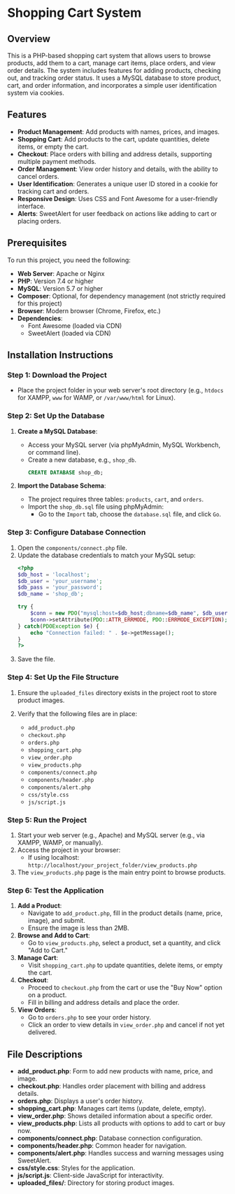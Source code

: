 # Shopping Cart System

## Overview
This is a PHP-based shopping cart system that allows users to browse products, add them to a cart, manage cart items, place orders, and view order details. The system includes features for adding products, checking out, and tracking order status. It uses a MySQL database to store product, cart, and order information, and incorporates a simple user identification system via cookies.

## Features
- **Product Management**: Add products with names, prices, and images.
- **Shopping Cart**: Add products to the cart, update quantities, delete items, or empty the cart.
- **Checkout**: Place orders with billing and address details, supporting multiple payment methods.
- **Order Management**: View order history and details, with the ability to cancel orders.
- **User Identification**: Generates a unique user ID stored in a cookie for tracking cart and orders.
- **Responsive Design**: Uses CSS and Font Awesome for a user-friendly interface.
- **Alerts**: SweetAlert for user feedback on actions like adding to cart or placing orders.

## Prerequisites
To run this project, you need the following:
- **Web Server**: Apache or Nginx
- **PHP**: Version 7.4 or higher
- **MySQL**: Version 5.7 or higher
- **Composer**: Optional, for dependency management (not strictly required for this project)
- **Browser**: Modern browser (Chrome, Firefox, etc.)
- **Dependencies**:
  - Font Awesome (loaded via CDN)
  - SweetAlert (loaded via CDN)

## Installation Instructions

### Step 1: Download the Project

- Place the project folder in your web server's root directory (e.g., `htdocs` for XAMPP, `www` for WAMP, or `/var/www/html` for Linux).

### Step 2: Set Up the Database
1. **Create a MySQL Database**:
   - Access your MySQL server (via phpMyAdmin, MySQL Workbench, or command line).
   - Create a new database, e.g., `shop_db`.
     ```sql
     CREATE DATABASE shop_db;
     ```

2. **Import the Database Schema**:
   - The project requires three tables: `products`, `cart`, and `orders`. 
   - Import the `shop_db.sql` file using phpMyAdmin:
     - Go to the `Import` tab, choose the `database.sql` file, and click `Go`.
     

### Step 3: Configure Database Connection
1. Open the `components/connect.php` file.
2. Update the database credentials to match your MySQL setup:
   ```php
   <?php
   $db_host = 'localhost';
   $db_user = 'your_username';
   $db_pass = 'your_password';
   $db_name = 'shop_db';

   try {
       $conn = new PDO("mysql:host=$db_host;dbname=$db_name", $db_user, $db_pass);
       $conn->setAttribute(PDO::ATTR_ERRMODE, PDO::ERRMODE_EXCEPTION);
   } catch(PDOException $e) {
       echo "Connection failed: " . $e->getMessage();
   }
   ?>
   ```
3. Save the file.

### Step 4: Set Up the File Structure
1. Ensure the `uploaded_files` directory exists in the project root to store product images.
   
2. Verify that the following files are in place:
   - `add_product.php`
   - `checkout.php`
   - `orders.php`
   - `shopping_cart.php`
   - `view_order.php`
   - `view_products.php`
   - `components/connect.php`
   - `components/header.php`
   - `components/alert.php`
   - `css/style.css`
   - `js/script.js`

### Step 5: Run the Project
1. Start your web server (e.g., Apache) and MySQL server (e.g., via XAMPP, WAMP, or manually).
2. Access the project in your browser:
   - If using localhost: `http://localhost/your_project_folder/view_products.php`
3. The `view_products.php` page is the main entry point to browse products.

### Step 6: Test the Application
1. **Add a Product**:
   - Navigate to `add_product.php`, fill in the product details (name, price, image), and submit.
   - Ensure the image is less than 2MB.
2. **Browse and Add to Cart**:
   - Go to `view_products.php`, select a product, set a quantity, and click "Add to Cart."
3. **Manage Cart**:
   - Visit `shopping_cart.php` to update quantities, delete items, or empty the cart.
4. **Checkout**:
   - Proceed to `checkout.php` from the cart or use the "Buy Now" option on a product.
   - Fill in billing and address details and place the order.
5. **View Orders**:
   - Go to `orders.php` to see your order history.
   - Click an order to view details in `view_order.php` and cancel if not yet delivered.

## File Descriptions
- **add_product.php**: Form to add new products with name, price, and image.
- **checkout.php**: Handles order placement with billing and address details.
- **orders.php**: Displays a user's order history.
- **shopping_cart.php**: Manages cart items (update, delete, empty).
- **view_order.php**: Shows detailed information about a specific order.
- **view_products.php**: Lists all products with options to add to cart or buy now.
- **components/connect.php**: Database connection configuration.
- **components/header.php**: Common header for navigation.
- **components/alert.php**: Handles success and warning messages using SweetAlert.
- **css/style.css**: Styles for the application.
- **js/script.js**: Client-side JavaScript for interactivity.
- **uploaded_files/**: Directory for storing product images.
